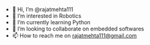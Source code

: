 - 👋 Hi, I’m @rajatmehta111
- 👀 I’m interested in Robotics
- 🌱 I’m currently learning Python
- 💞️ I’m looking to collaborate on embedded softwares
- 📫 How to reach me on rajatmehta111@gmail.com

<!---
rajatmehta111/rajatmehta111 is a ✨ special ✨ repository because its `README.md` (this file) appears on your GitHub profile.
You can click the Preview link to take a look at your changes.
--->

